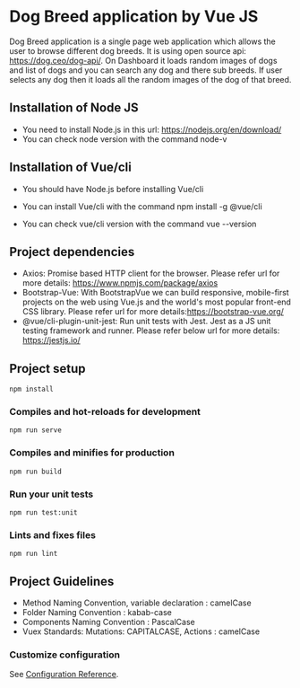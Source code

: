 # Dog Breed application by Vue JS
Dog Breed application is a single page web application which allows the user to browse different dog breeds. It is using open source api: https://dog.ceo/dog-api/. On Dashboard it loads random images of dogs and list of dogs and you can search any dog and there sub breeds. If user selects any dog then it loads all the random images of the dog of that breed.

## Installation of Node JS
* You need to install Node.js in this url: https://nodejs.org/en/download/
* You can check node version with the command node-v

## Installation of Vue/cli

* You should have Node.js before installing Vue/cli
* You can install Vue/cli with the command
npm install -g @vue/cli

* You can check vue/cli version with the command vue --version

## Project dependencies
* Axios: Promise based HTTP client for the browser. Please refer  url for more details: https://www.npmjs.com/package/axios
* Bootstrap-Vue: With BootstrapVue we can build responsive, mobile-first projects on the web using Vue.js and the world's most popular front-end CSS library. Please refer url for more details:https://bootstrap-vue.org/
* @vue/cli-plugin-unit-jest: Run unit tests with Jest. Jest as a JS unit testing framework and runner. Please refer below url for more details: https://jestjs.io/


## Project setup
```
npm install
```

### Compiles and hot-reloads for development
```
npm run serve
```

### Compiles and minifies for production
```
npm run build
```

### Run your unit tests
```
npm run test:unit
```

### Lints and fixes files
```
npm run lint
```

## Project Guidelines
* Method Naming Convention, variable declaration : camelCase 
* Folder Naming Convention : kabab-case
* Components Naming Convention : PascalCase
* Vuex Standards: Mutations: CAPITALCASE, Actions : camelCase
                  

### Customize configuration
See [Configuration Reference](https://cli.vuejs.org/config/).





